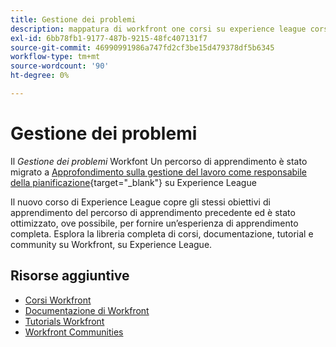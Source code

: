 ```yaml
---
title: Gestione dei problemi
description: mappatura di workfront one corsi su experience league corsi
exl-id: 6bb78fb1-9177-487b-9215-48fc407131f7
source-git-commit: 46990991986a747fd2cf3be15d479378df5b6345
workflow-type: tm+mt
source-wordcount: '90'
ht-degree: 0%

---
```


# Gestione dei problemi

Il *Gestione dei problemi* Workfont Un percorso di apprendimento è stato migrato a [Approfondimento sulla gestione del lavoro come responsabile della pianificazione](https://experienceleague.adobe.com/?recommended=Workfront-U-1-2022.4.reporting){target="_blank"} su Experience League

Il nuovo corso di Experience League copre gli stessi obiettivi di apprendimento del percorso di apprendimento precedente ed è stato ottimizzato, ove possibile, per fornire un’esperienza di apprendimento completa.  Esplora la libreria completa di corsi, documentazione, tutorial e community su Workfront, su Experience League.

## Risorse aggiuntive

* [Corsi Workfront](https://experienceleague.adobe.com/?lang=en&amp;Solution=Workfront#courses)
* [Documentazione di Workfront](https://experienceleague.adobe.com/docs/workfront.html)
* [Tutorials Workfront](https://experienceleague.adobe.com/docs/workfront-learn/tutorials-workfront/home.html)
* [Workfront Communities](https://experienceleaguecommunities.adobe.com/t5/workfront/ct-p/workfront)
